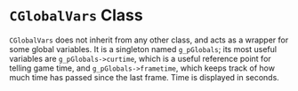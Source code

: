 # `CGlobalVars` Class

`CGlobalVars` does not inherit from any other class, and acts as a wrapper for some global variables. It is a singleton named `g_pGlobals`; its most useful variables are `g_pGlobals->curtime`, which is a useful reference point for telling game time, and `g_pGlobals->frametime`, which keeps track of how much time has passed since the last frame. Time is displayed in seconds.